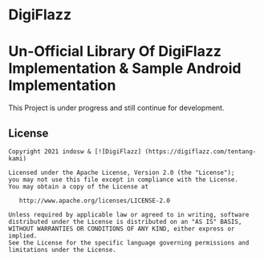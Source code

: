 # DigiFlazz

# Un-Official Library Of DigiFlazz Implementation & Sample Android Implementation

This Project is under progress and still continue for development.

## License

    Copyright 2021 indosw & [![DigiFlazz] (https://digiflazz.com/tentang-kami)

    Licensed under the Apache License, Version 2.0 (the "License");
    you may not use this file except in compliance with the License.
    You may obtain a copy of the License at

       http://www.apache.org/licenses/LICENSE-2.0

    Unless required by applicable law or agreed to in writing, software
    distributed under the License is distributed on an "AS IS" BASIS,
    WITHOUT WARRANTIES OR CONDITIONS OF ANY KIND, either express or implied.
    See the License for the specific language governing permissions and
    limitations under the License.

